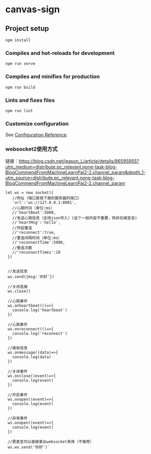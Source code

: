 # canvas-sign

## Project setup
```
npm install
```

### Compiles and hot-reloads for development
```
npm run serve
```

### Compiles and minifies for production
```
npm run build
```

### Lints and fixes files
```
npm run lint
```

### Customize configuration
See [Configuration Reference](https://cli.vuejs.org/config/).

### websocket2使用方式
链接：https://blog.csdn.net/jeason_L/article/details/86595955?utm_medium=distribute.pc_relevant.none-task-blog-BlogCommendFromMachineLearnPai2-2.channel_param&depth_1-utm_source=distribute.pc_relevant.none-task-blog-BlogCommendFromMachineLearnPai2-2.channel_param

```
let ws = new socket({
   //网址（端口是我下面的服务器的端口）
   'url':'ws://127.0.0.1:8001',
   //心跳时间（单位:ms）
   //'heartBeat':5000,
   //发送心跳信息（支持json传入）(这个一般内容不重要，除非后端变态)
   //'heartMsg':'hello',
   //开起重连
   //'reconnect':true,
   //重连间隔时间（单位:ms）
   //'reconnectTime':5000,
   //重连次数
   //'reconnectTimes':10
 })
 
 
 //发送信息
 ws.send({msg:'你好'})
 
 //关闭连接
 ws.close()
 
 //心跳事件
 ws.onheartbeat(()=>{
   console.log('heartbeat')
 })
 
 //心跳事件
 ws.onreconnect(()=>{
   console.log('reconnect')
 })
 
 //接收信息
 ws.onmessage((data)=>{
   console.log(data)
 })
 
 //关闭事件
 ws.onclose((event)=>{
   console.log(event)
 })
 
 //开启事件
 ws.onopen((event)=>{
   console.log(event)
 })
 
 //异常事件
 ws.onopen((event)=>{
   console.log(event)
 })
 
 //更甚至可以直接拿出websocket来用（不推荐）
 ws.ws.send('你好')`
```